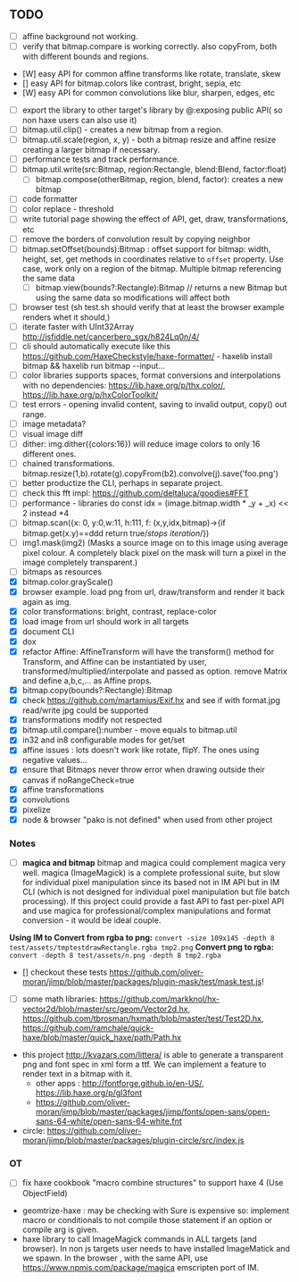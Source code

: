## TODO

- [ ] affine background not working.
- [ ] verify that bitmap.compare is working correctly. also copyFrom, both  with different bounds and regions.
- [W] easy API for common affine transforms like rotate, translate, skew
- [] easy API for bitmap.colors like contrast, bright, sepia, etc
- [W] easy API for common convolutions like blur, sharpen, edges, etc
- [ ] export the library to other target's library by @:exposing public API( so non haxe users can also use it)
- [ ] bitmap.util.clip() - creates a new bitmap from a region.
- [ ] bitmap.util.scale(region, x, y) - both a bitmap resize and affine resize creating a larger bitmap if necessary.
- [ ] performance tests and track performance.
- [ ] bitmap.util.write(src:Bitmap, region:Rectangle, blend:Blend, factor:float) 
  - [ ] bitmap.compose(otherBitmap, region, blend, factor): creates a new bitmap 
- [ ] code formatter
- [ ] color replace - threshold
- [ ] write tutorial page showing the effect of API, get, draw, transformations, etc
- [ ] remove the borders of convolution result by copying neighbor
- [ ] bitmap.setOffset(bounds):Bitmap : offset support for bitmap: width, height, set, get methods in coordinates relative to `offset` property. Use case, work only on a region of the bitmap. Multiple bitmap referencing the same data
  - [ ] bitmap.view(bounds?:Rectangle):Bitmap // returns a new Bitmap but using the same data so modifications will affect both
- [ ] browser test (sh test.sh should verify that at least the browser example renders whet it should,)
- [ ] iterate faster with UInt32Array http://jsfiddle.net/cancerbero_sgx/h824Lq0n/4/
- [ ] cli should automatically execute like this https://github.com/HaxeCheckstyle/haxe-formatter/   - haxelib install bitmap && haxelib run bitmap --input... 
- [ ] color libraries  supports spaces, format conversions and interpolations with no dependencies: https://lib.haxe.org/p/thx.color/, https://lib.haxe.org/p/hxColorToolkit/
- [ ] test errors - opening invalid content, saving to invalid output, copy() out range.
- [ ] image metadata?
- [ ] visual image diff 
- [ ] dither: img.dither({colors:16}) will reduce image colors to only 16 different ones.
- [ ] chained transformations. bitmap.resize(1,b).rotate(g).copyFrom(b2).convolve(j).save('foo.png')
- [ ] better productize the CLI, perhaps in separate project.
- [ ] check this fft impl: https://github.com/deltaluca/goodies#FFT
- [ ] performance - libraries do const idx = (image.bitmap.width * _y + _x) << 2 instead *4
- [ ] bitmap.scan({x: 0, y:0,w:11, h:111, f: (x,y,idx,bitmap)->{if bitmap.get(x.y)==ddd return true/*stops iteration*/})
- [ ] img1.mask(img2) (Masks a source image on to this image using average pixel colour. A completely black pixel on the mask will turn a pixel in the image completely transparent.)
- [ ] bitmaps as resources
- [x] bitmap.color.grayScale()
- [x] browser example. load png from url, draw/transform and render it back again as img.
- [x] color transformations: bright, contrast, replace-color
- [x] load image from url should work in all targets
- [x] document CLI
- [x] dox
- [x] refactor Affine: AffineTransform will have the transform() method for Transform, and Affine can be instantiated by user, transformed/multiplied/interpolate and passed as option. remove Matrix and define a,b,c,... as Affine props.
- [x] bitmap.copy(bounds?:Rectangle):Bitmap
- [x] check https://github.com/martamius/Exif.hx and see if with format.jpg read/write jpg could be supported
- [x] transformations modify not respected
- [x] bitmap.util.compare():number - move equals to bitmap.util
- [x] in32 and in8 configurable modes for get/set
- [x] affine issues : lots doesn't work like rotate, flipY. The ones using negative values...
- [x] ensure that Bitmaps never throw error when drawing outside their canvas if noRangeCheck=true
- [x] affine transformations
- [x] convolutions
- [x] pixelize
- [x] node & browser "pako is not defined" when used from other project

### Notes

- [ ] **magica and bitmap** bitmap and magica could complement magica very well. magica (ImageMagick) is a complete professional suite, but slow for individual pixel manipulation since its based not in IM API but in IM CLI (which is not designed for individual pixel manipulation but file batch processing). If this project could provide a fast API to fast per-pixel API and use magica for professional/complex manipulations and format conversion - it would be ideal couple. 

**Using IM to Convert from rgba to png:**
`convert -size 109x145 -depth 8 test/assets/tmptestdrawRectangle.rgba tmp2.png`
**Convert png to rgba:**
`convert -depth 8 test/assets/n.png -depth 8 tmp2.rgba`

- [] checkout these tests https://github.com/oliver-moran/jimp/blob/master/packages/plugin-mask/test/mask.test.js!
 * [ ] some math libraries: https://github.com/markknol/hx-vector2d/blob/master/src/geom/Vector2d.hx, https://github.com/tbrosman/hxmath/blob/master/test/Test2D.hx, https://github.com/ramchale/quick-haxe/blob/master/quick_haxe/path/Path.hx

 * this project http://kvazars.com/littera/ is able to generate a transparent png and font spec in xml form a ttf. We can implement a feature to render text in a bitmap with it.
   * other apps : http://fontforge.github.io/en-US/, https://lib.haxe.org/p/gl3font
   * https://github.com/oliver-moran/jimp/blob/master/packages/jimp/fonts/open-sans/open-sans-64-white/open-sans-64-white.fnt
 * circle: https://github.com/oliver-moran/jimp/blob/master/packages/plugin-circle/src/index.js

### OT

- [ ] fix haxe cookbook "macro combine structures" to support haxe 4 (Use ObjectField)
 * geomtrize-haxe : may be checking with Sure is expensive so: implement macro or conditionals to not compile those statement if an option or compile arg is given.
 * haxe library to call ImageMagick commands in ALL targets (and browser). In non js targets user needs to have installed ImageMatick and we spawn. In the browser , with the same API, use https://www.npmjs.com/package/magica emscripten port of IM. 

